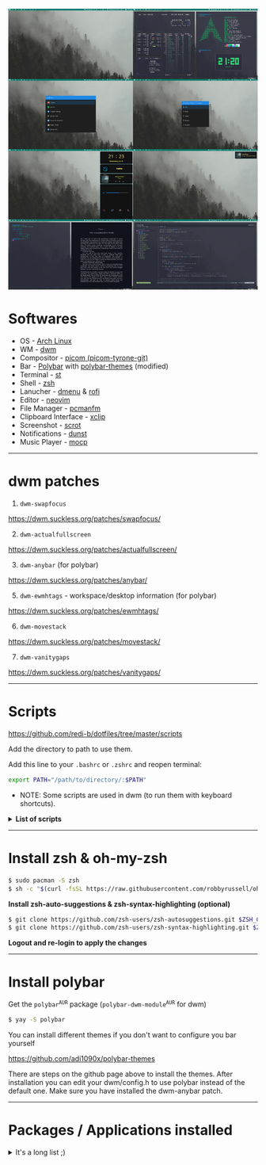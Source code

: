 ![screenshot](https://github.com/redi-b/dotfiles/blob/master/screenshots/screenshot.png)

# Softwares

- OS - [Arch Linux](https://archlinux.org)
- WM - [dwm](https://dwm.suckless.org)
- Compositor - [picom (picom-tyrone-git)](https://aur.archlinux.org/packages/picom-tryone-git/)
- Bar - [Polybar](https://github.com/polybar/polybar) with [polybar-themes](https://github.com/adi1090x/polybar-themes) (modified)
- Terminal - [st](https://st.suckless.org)
- Shell - [zsh](https://zsh.org)
- Lanucher - [dmenu](https://dwm.suckless.org) & [rofi](https://github.com/davatorium/rofi)
- Editor - [neovim](https://github.com/neovim/neovim)
- File Manager - [pcmanfm](https://wiki.archlinux.org/index.php/PCManFM)
- Clipboard Interface - [xclip](https://github.com/astrand/xclip)
- Screenshot - [scrot](https://github.com/resurrecting-open-source-projects/scrot)
- Notifications - [dunst](https://github.com/dunst-project/dunst)
- Music Player - [mocp](https://github.com/jonsafari/mocp)

---

# dwm patches

1. ```dwm-swapfocus```

https://dwm.suckless.org/patches/swapfocus/

2. ```dwm-actualfullscreen```

https://dwm.suckless.org/patches/actualfullscreen/

3. ```dwm-anybar``` (for polybar)

https://dwm.suckless.org/patches/anybar/

5. ```dwm-ewmhtags``` - workspace/desktop information (for polybar)

https://dwm.suckless.org/patches/ewmhtags/

6. ```dwm-movestack```

https://dwm.suckless.org/patches/movestack/

7. ```dwm-vanitygaps```

https://dwm.suckless.org/patches/vanitygaps/

---
# Scripts

https://github.com/redi-b/dotfiles/tree/master/scripts

Add the directory to path to use them.

Add this line to your ```.bashrc``` or ```.zshrc``` and reopen terminal:

```bash
export PATH="/path/to/directory/:$PATH"
```
- NOTE: Some scripts are used in dwm (to run them with keyboard shortcuts).

<details>
   <summary><b>List of scripts</b></summary>

## [```download_wall```](https://github.com/redi-b/dotfiles/tree/master/scripts/download_wall)

#### Description

Downloads a random wallpaper from unsplash. You can add or remove the keywords it searches for.

#### Dependencies

   - ```wget```   -  ```$ sudo pacman -S wget```


## [```emojipick```](https://github.com/redi-b/dotfiles/tree/master/scripts/emojipick)

#### Description

Launches an emojipicker. The launcher can be either rofi or dmenu
(```use_rofi=1``` or ```use_rofi=0```)  
[Screenshot](https://github.com/redi-b/dotfiles/blob/master/screenshots/emoji_launch.png)

#### Hotkey
   - ```Mod + Shift + e```

#### Dependencies

   - ```python3```   -  ```$ sudo pacman -S python3```
   - ```rofi```   -   ```$ sudo pacman -S rofi```
   - Save the [emojipicker](https://github.com/redi-b/dotfiles/tree/master/emojipicker) folder and save it in your home directory (or modify the script according to where you put this folder)

## [```ewwtoggle```](https://github.com/redi-b/dotfiles/tree/master/scripts/ewwtoggle)

#### Description

Toggles the eww widgets.  
[Screenshot](https://github.com/redi-b/dotfiles/blob/master/screenshots/widgets.png)

#### Hotkey
   - ```Mod + w```

#### Dependencies

   - <code>eww<sup>AUR</sup></code>

## [```manpdf```](https://github.com/redi-b/dotfiles/tree/master/scripts/manpdf)

#### Description
Launches a dmenu which opens the selected app's manual in zathura  
[Screenshot](https://github.com/redi-b/dotfiles/blob/master/screenshots/zathura.png)

#### Hotkey
   - ```Mod + v```

#### Dependencies

   - ```zathura```   -  ```$ sudo pacman -S zathura```
   - ```zathura-pdf-mupdf```  -  ```$ sudo pacman -S zathura-pdf-mupdf```
   - Update your manual database (which is used to run the ```apropos``` or ```man -k``` commands)

```bash
$ sudo mandb
```

## [```menulauncher```](https://github.com/redi-b/dotfiles/tree/master/scripts/menulauncher)

#### Description

Launches an application runner or system options.  
[Screenshot-1](https://github.com/redi-b/dotfiles/blob/master/screenshots/app_launch.png)  
[Screenshot-2](https://github.com/redi-b/dotfiles/blob/master/screenshots/sys_launch.png)

#### Hotkey
   - ```Mod + o``` - app launcher
   - ```Mod + r``` - powermenu

#### Arguments
   - ```launcher``` for app launcher
   - ```powermenu``` for powermenu
   - No argument defaults to ```launcher```

#### Dependencies

   - ```rofi```   -  ```$ sudo pacman -S rofi```
   - Save the [menulauncher](https://github.com/redi-b/dotfiles/tree/master/menulauncher) folder in your home directory (or modify the script according to where you put this folder)

## [```screenshot```](https://github.com/redi-b/dotfiles/tree/master/scripts/screenshot) & [```screencopy```](https://github.com/redi-b/dotfiles/tree/master/scripts/screencopy)

#### Description

Screenshot whole screen and copy the selected class to clipboard

#### Hotkey
   - ```Mod + Shift + p``` - screenshot
   - ```Mod + Shift + s``` - screencopy

#### Dependencies

   - ```scrot```  -  ```$ sudo pacman -S scrot```

## [```search_selected```](https://github.com/redi-b/dotfiles/tree/master/scripts/search_selected)

#### Description

Googles the selected text  
(Can be changed to used duckduckgo and also use a different browser)

#### Hotkey
   - ```Ctrl + Alt + s```

#### Dependencies

   - ```xclip``` -  ```$ sudo pacman -S xclip```


## [```searchpkg```](https://github.com/redi-b/dotfiles/tree/master/scripts/searchpkg)

#### Description

Used to search for a package and install the selected one  
[Screenshot](https://github.com/redi-b/dotfiles/blob/master/screenshots/searchpkg.png)

#### Arguments
   - ```pacman```
   - ```yay``` or ```paru``` to search from the <sup>AUR</sup>
   - No argument defaults to ```pacman```

#### Dependencies

   - ```fzf``` -  ```$ sudo pacman -S fzf```

   ```bash
   $ sudo pacman -Fy
   $ yay -Fy
   ```
   - NOTE: Only run these commands once


## [```setbg```](https://github.com/redi-b/dotfiles/tree/master/scripts/setbg)

#### Description

Sets a random background from the ```~/wallpapers``` directory

#### Dependencies

   - ```feh``` -  ```$ sudo pacman -S feh```

</details>
   
---

# Install zsh & oh-my-zsh

```bash
$ sudo pacman -S zsh
$ sh -c "$(curl -fsSL https://raw.githubusercontent.com/robbyrussell/oh-my-zsh/master/tools/install.sh)"
```

**Install zsh-auto-suggestions & zsh-syntax-highlighting (optional)**

```bash
$ git clone https://github.com/zsh-users/zsh-autosuggestions.git $ZSH_CUSTOM/plugins/zsh-autosuggestions
$ git clone https://github.com/zsh-users/zsh-syntax-highlighting.git $ZSH_CUSTOM/plugins/zsh-syntax-highlighting
```

**Logout and re-login to apply the changes**

---

# Install polybar

Get the <code>polybar<sup>AUR</sup></code> package (<code>polybar-dwm-module<sup>AUR</sup></code> for dwm)

```bash
$ yay -S polybar
```

You can install different themes if you don't want to configure you bar yourself

https://github.com/adi1090x/polybar-themes

There are steps on the github page above to install the themes. After installation you can edit your dwm/config.h to use polybar instead of the default one. Make sure you have installed the dwm-anybar patch.

---

# Packages / Applications installed

<details>
<summary>It's a long list ;)</summary>

- ```alsa-utils``` 
- ```ark``` 
- ```breeze-icons``` 
- ```clang``` 
- ```cmake``` 
- ```cmatrix``` 
- ```cowsay``` 
- ```dunst``` 
- <code>eww-git<sup>AUR</sup></code>
- ```feh``` 
- ```figlet``` 
- ```fortune-mod``` 
- ```freedownloadmanager``` 
- ```fzf``` 
- <code>google-chrome<sup>AUR</sup></code>
- <code>kvantum-theme-qogir<sup>AUR</sup></code>
- ```lxappearance``` 
- ```maim``` 
- ```mpv``` 
- ```mtools``` 
- ```neofetch``` 
- ```neovim``` 
- ```nodejs``` 
- ```noto-fonts``` 
- ```npm``` 
- ```os-prober``` 
- ```pavucontrol``` 
- ```pcmanfm``` 
- <code>polybar<sup>AUR</sup></code>
- ```pulseaudio``` 
- ```python``` 
- ```python-pip``` 
- ```python-pynvim``` 
- <code>qogir-gtk-theme<sup>AUR</sup></code>
- ```qt5ct``` 
- ```rofi``` 
- ```rustup``` 
- <code>spotify<sup>AUR</sup></code>
- ```subversion``` 
- ```sxiv``` 
- <code>telegram-desktop<sup>AUR</sup></code>
- ```tmux``` 
- ```ttf-hack``` 
- ```vim``` 
- <code>visual-studio-code-bin<sup>AUR</sup></code>
- ```vlc``` 
- ```wget``` 
- ```xorg-xev``` 
- ```xorg-xinit``` 
- ```xorg-xmodmap``` 
- ```xorg-xprop``` 
- ```xorg-xrandr``` 
- <code>yay<sup>AUR</sup></code>
- ```zathura``` 
- ```zathura-pdf-mupdf``` 
- ```zsh``` 

</details>
<!-- https://user-images.githubusercontent.com/66169993/120075666-e8f0ca80-c0aa-11eb-84ab-3db62b4f442c.png -->
